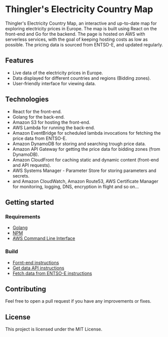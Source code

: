 # Thingler's Electricity Country Map

Thingler's Electricity Country Map, an interactive and up-to-date map for exploring electricity prices in Europe. The map is built using React on the front-end and Go for the backend. The page is hosted on AWS with serverless services, with the goal of keeping hosting costs as low as possible. The pricing data is sourced from ENTSO-E, and updated regularly.

## Features

* Live data of the electricity prices in Europe.
* Data displayed for different countries and regions (Bidding zones).
* User-friendly interface for viewing data.

## Technologies

* React for the front-end.
* Golang for the back-end.
* Amazon S3 for hosting the front-end.
* AWS Lambda for running the back-end.
* Amazon EventBridge for scheduled lambda invocations for fetching the price data from ENTSO-E.
* Amazon DynamoDB for storing and searching trough price data.
* Amazon API Gateway for getting the price data for bidding zones (from DynamoDB).
* Amazon CloudFront for caching static and dynamic content (front-end and API requests).
* AWS Systems Manager - Parameter Store for storing parameters and secrets.
* and Amazon CloudWatch, Amazon Route53, AWS Certificate Manager for monitoring, logging, DNS, encryption in flight and so on...

## Getting started

### Requirements

* [Golang](https://go.dev/)
* [NPM](https://www.npmjs.com/)
* [AWS Command Line Interface](https://aws.amazon.com/cli/)

### Build
* [Fornt-end instructions](frontend/README.md)
* [Get data API instructions](get-data/README.md)
* [Fetch data from ENTSO-E instructions](fetch-prices/README.md)

## Contributing

Feel free to open a pull request if you have any improvements or fixes.

## License

This project is licensed under the MIT License.
